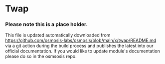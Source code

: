# Twap

### Please note this is a place holder.
This file is updated automatically downloaded from https://github.com/osmosis-labs/osmosis/blob/main/x/twap/README.md via a git action during the build process and publishes the latest into our official documentation. If you would like to update module's documentation please do so in the osmsosis repo. 